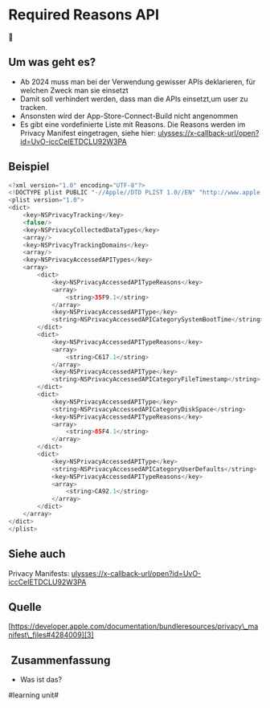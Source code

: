 # Required Reasons API
🥸
## Um was geht es?

- Ab 2024 muss man bei der Verwendung gewisser APIs deklarieren, für welchen Zweck man sie einsetzt
- Damit soll verhindert werden, dass man die APIs einsetzt,um user zu tracken.
- Ansonsten wird der App-Store-Connect-Build nicht angenommen
- Es gibt eine vordefinierte Liste mit Reasons. Die Reasons werden im Privacy Manifest eingetragen, siehe hier: [ulysses://x-callback-url/open?id=UvO-iccCeIETDCLU92W3PA][1]


## Beispiel

```swift
<?xml version="1.0" encoding="UTF-8"?>
<!DOCTYPE plist PUBLIC "-//Apple//DTD PLIST 1.0//EN" "http://www.apple.com/DTDs/PropertyList-1.0.dtd">
<plist version="1.0">
<dict>
    <key>NSPrivacyTracking</key>
    <false/>
    <key>NSPrivacyCollectedDataTypes</key>
    <array/>
    <key>NSPrivacyTrackingDomains</key>
    <array/>
    <key>NSPrivacyAccessedAPITypes</key>
    <array>
        <dict>
            <key>NSPrivacyAccessedAPITypeReasons</key>
            <array>
                <string>35F9.1</string>
            </array>
            <key>NSPrivacyAccessedAPIType</key>
            <string>NSPrivacyAccessedAPICategorySystemBootTime</string>
        </dict>
        <dict>
            <key>NSPrivacyAccessedAPITypeReasons</key>
            <array>
                <string>C617.1</string>
            </array>
            <key>NSPrivacyAccessedAPIType</key>
            <string>NSPrivacyAccessedAPICategoryFileTimestamp</string>
        </dict>
        <dict>
            <key>NSPrivacyAccessedAPIType</key>
            <string>NSPrivacyAccessedAPICategoryDiskSpace</string>
            <key>NSPrivacyAccessedAPITypeReasons</key>
            <array>
                <string>85F4.1</string>
            </array>
        </dict>
        <dict>
            <key>NSPrivacyAccessedAPIType</key>
            <string>NSPrivacyAccessedAPICategoryUserDefaults</string>
            <key>NSPrivacyAccessedAPITypeReasons</key>
            <array>
                <string>CA92.1</string>
            </array>
        </dict>
    </array>
</dict>
</plist>

```

## Siehe auch
Privacy Manifests: [ulysses://x-callback-url/open?id=UvO-iccCeIETDCLU92W3PA][2]

## Quelle
[https://developer.apple.com/documentation/bundleresources/privacy\_manifest\_files#4284009][3]

##  Zusammenfassung
- Was ist das?



[1]:	ulysses://x-callback-url/open?id=UvO-iccCeIETDCLU92W3PA
[2]:	ulysses://x-callback-url/open?id=UvO-iccCeIETDCLU92W3PA
[3]:	https://developer.apple.com/documentation/bundleresources/privacy_manifest_files#4284009

#learning unit#